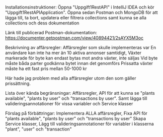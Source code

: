 Installationsinstruktioner:
Öppna "Uppgift1RestAPI" i IntelliJ IDEA och kör "Uppgift1RestAPIApplication". 
Öppna sedan Postman och MongoDB för att lägga till, ta bort, updatera eller filtrera collections samt kunna se alla collections och dess dokumentation

Länk till publicerad Postman-dokumentation:
https://documenter.getpostman.com/view/40894421/2sAYX5M3oc

Beskrivning av affärsregler:
Affärsregler som skulle implementeras var En användare kan inte ha mer än 10 aktiva annonser samtidigt, 
Växter markerade för byte kan endast bytas mot andra växter, inte säljas
Vid byte måste båda parter godkänna bytet innan det genomförs
Prissatta växter måste ha ett fast pris mellan 50-1000 kr

Här hade jag problem med alla affärsregler utom den som gäller prissättning.

Lista över kända begränsningar:
Affärsregler, API för att kunna se "plants available", "plants by user" och "transactions by user". Samt lägga till valideringsannotationer för vissa variabler och Service klasser

Förslag på förbättringar:
Implementera ALLA affärsregler,
Fixa API för "plants available", "plants by user" och "transactions by user"
Skapa Service klasser,
Lägg till valideringsannotationer för variabler i klasserna "plant", "user" och "transaction"

